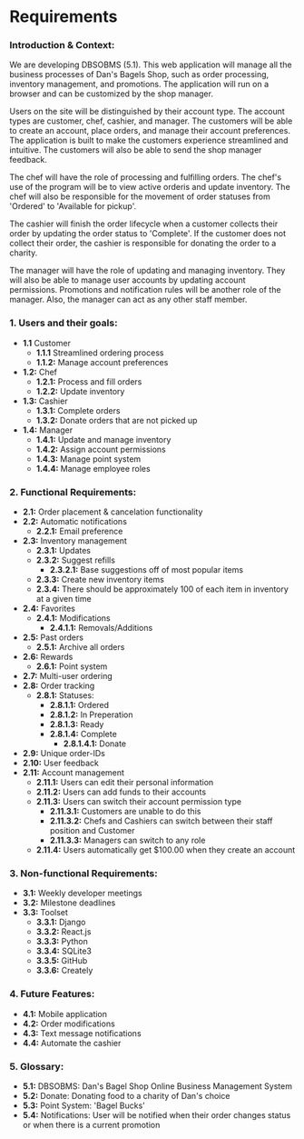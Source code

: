 # Requirements

### Introduction & Context:
We are developing DBSOBMS (5.1). This web application will manage all the business processes of Dan's Bagels Shop, such as order processing, inventory management, and promotions. The application will run on a browser and can be customized by the shop manager.

Users on the site will be distinguished by their account type. The account types are customer, chef, cashier, and manager. The customers will be able to create an account, place orders, and manage their account preferences. The application is built to make the customers experience streamlined and intuitive. The customers will also be able to send the shop manager feedback.

The chef will have the role of processing and fulfilling orders. The chef's use of the program will be to view active orderis and update inventory. The chef will also be responsible for the movement of order statuses from 'Ordered' to 'Available  for pickup'.

The cashier will finish the order lifecycle when a customer collects their order by updating the order status to 'Complete'. If the customer does not collect their order, the cashier is responsible for donating the order to a charity.

The manager will have the role of updating and managing inventory. They will also be able to manage user accounts by updating account permissions. Promotions and notification rules will be another role of the manager. Also, the manager can act as any other staff member.

### 1.  Users and their goals:
- **1.1** Customer
    - **1.1.1** Streamlined ordering process
    - **1.1.2:** Manage account preferences
- **1.2:** Chef
    - **1.2.1:** Process and fill orders
    - **1.2.2:** Update inventory
- **1.3:** Cashier
    - **1.3.1:** Complete orders
    - **1.3.2:** Donate orders that are not picked up
- **1.4:** Manager
    - **1.4.1:** Update and manage inventory
    - **1.4.2:** Assign account permissions
    - **1.4.3:** Manage point system
    - **1.4.4:** Manage employee roles

### 2. Functional Requirements:
- **2.1:** Order placement & cancelation functionality
- **2.2:** Automatic notifications
    - **2.2.1:** Email preference
- **2.3:** Inventory management
    - **2.3.1:** Updates
    - **2.3.2:** Suggest refills
        - **2.3.2.1:** Base suggestions off of most popular items
    - **2.3.3:** Create new inventory items
    - **2.3.4:** There should be approximately 100 of each item in inventory at a given time
- **2.4:** Favorites
    - **2.4.1:** Modifications
        - **2.4.1.1:** Removals/Additions
- **2.5:** Past orders
    - **2.5.1:** Archive all orders
- **2.6:** Rewards
    - **2.6.1:** Point system
- **2.7:** Multi-user ordering
- **2.8:** Order tracking
    - **2.8.1:** Statuses:
        - **2.8.1.1:** Ordered
        - **2.8.1.2:** In Preperation
        - **2.8.1.3:** Ready
        - **2.8.1.4:** Complete
            - **2.8.1.4.1:** Donate
- **2.9:** Unique order-IDs
- **2.10:** User feedback
- **2.11:** Account management
    - **2.11.1:** Users can edit their personal information
    - **2.11.2:** Users can add funds to their accounts
    - **2.11.3:** Users can switch their account permission type
        - **2.11.3.1:** Customers are unable to do this
        - **2.11.3.2:** Chefs and Cashiers can switch between their staff position and Customer
        - **2.11.3.3:** Managers can switch to any role
    - **2.11.4:** Users automatically get $100.00 when they create an account

### 3. Non-functional Requirements:
 - **3.1:** Weekly developer meetings
 - **3.2:** Milestone deadlines
 - **3.3:** Toolset
     - **3.3.1:** Django
     - **3.3.2:** React.js
     - **3.3.3:** Python
     - **3.3.4:** SQLite3
     - **3.3.5:** GitHub
     - **3.3.6:** Creately

### 4. Future Features:
- **4.1:** Mobile application
- **4.2:** Order modifications
- **4.3:** Text message notifications
- **4.4:** Automate the cashier

### 5. Glossary:
- **5.1:** DBSOBMS: Dan's Bagel Shop Online Business Management System
- **5.2:** Donate: Donating food to a charity of Dan's choice
- **5.3:** Point System: 'Bagel Bucks'
- **5.4:** Notifications: User will be notified when their order changes status or when there is a current promotion
